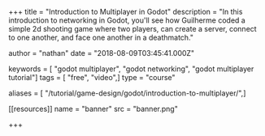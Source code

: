 +++
title = "Introduction to Multiplayer in Godot"
description = "In this introduction to networking in Godot, you'll see how Guilherme coded a simple 2d shooting game where two players, can create a server, connect to one another, and face one another in a deathmatch."

author = "nathan"
date = "2018-08-09T03:45:41.000Z"

keywords = [ "godot multiplayer", "godot networking", "godot multiplayer tutorial"]
tags = [ "free", "video",]
type = "course"

aliases = [ "/tutorial/game-design/godot/introduction-to-multiplayer/",]

[[resources]]
name = "banner"
src = "banner.png"

+++
